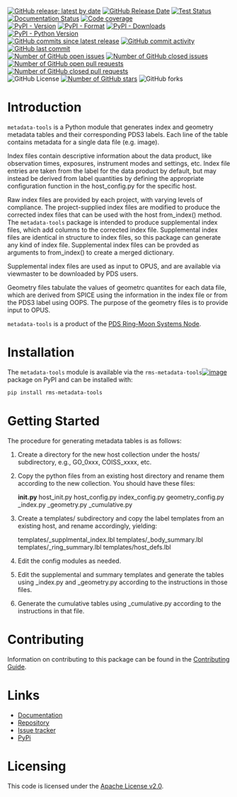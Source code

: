[![GitHub release; latest by date](https://img.shields.io/github/v/release/SETI/rms-metadata-tools)](https://github.com/SETI/rms-metadata-tools/releases)
[![GitHub Release Date](https://img.shields.io/github/release-date/SETI/rms-metadata-tools)](https://github.com/SETI/rms-metadata-tools/releases)
[![Test Status](https://img.shields.io/github/actions/workflow/status/SETI/rms-metadata-tools/run-tests.yml?branch=main)](https://github.com/SETI/rms-metadata-tools/actions)
[![Documentation Status](https://readthedocs.org/projects/rms-metadata-tools/badge/?version=latest)](https://rms-metadata-tools.readthedocs.io/en/latest/?badge=latest)
[![Code coverage](https://img.shields.io/codecov/c/github/SETI/rms-metadata-tools/main?logo=codecov)](https://codecov.io/gh/SETI/rms-metadata-tools)
<br />
[![PyPI - Version](https://img.shields.io/pypi/v/rms-metadata-tools)](https://pypi.org/project/rms-metadata-tools)
[![PyPI - Format](https://img.shields.io/pypi/format/rms-metadata-tools)](https://pypi.org/project/rms-metadata-tools)
[![PyPI - Downloads](https://img.shields.io/pypi/dm/rms-metadata-tools)](https://pypi.org/project/rms-metadata-tools)
[![PyPI - Python Version](https://img.shields.io/pypi/pyversions/rms-metadata-tools)](https://pypi.org/project/rms-metadata-tools)
<br />
[![GitHub commits since latest release](https://img.shields.io/github/commits-since/SETI/rms-metadata-tools/latest)](https://github.com/SETI/rms-metadata-tools/commits/main/)
[![GitHub commit activity](https://img.shields.io/github/commit-activity/m/SETI/rms-metadata-tools)](https://github.com/SETI/rms-metadata-tools/commits/main/)
[![GitHub last commit](https://img.shields.io/github/last-commit/SETI/rms-metadata-tools)](https://github.com/SETI/rms-metadata-tools/commits/main/)
<br />
[![Number of GitHub open issues](https://img.shields.io/github/issues-raw/SETI/rms-metadata-tools)](https://github.com/SETI/rms-metadata-tools/issues)
[![Number of GitHub closed issues](https://img.shields.io/github/issues-closed-raw/SETI/rms-metadata-tools)](https://github.com/SETI/rms-metadata-tools/issues)
[![Number of GitHub open pull requests](https://img.shields.io/github/issues-pr-raw/SETI/rms-metadata-tools)](https://github.com/SETI/rms-metadata-tools/pulls)
[![Number of GitHub closed pull requests](https://img.shields.io/github/issues-pr-closed-raw/SETI/rms-metadata-tools)](https://github.com/SETI/rms-metadata-tools/pulls)
<br />
![GitHub License](https://img.shields.io/github/license/SETI/rms-metadata-tools)
[![Number of GitHub stars](https://img.shields.io/github/stars/SETI/rms-metadata-tools)](https://github.com/SETI/rms-metadata-tools/stargazers)
![GitHub forks](https://img.shields.io/github/forks/SETI/rms-metadata-tools)

# Introduction

`metadata-tools` is a Python module that generates index and geometry metadata tables
and their corresponding PDS3 labels. Each line of the table contains metadata for a single
data file (e.g. image).

Index files contain descriptive information about the data product, like observation
times, exposures, instrument modes and settings, etc. Index file entries are taken from
the label for the data product by default, but may instead be derived from label
quantities by defining the appropriate configuration function in the host_config.py
for the specific host.

Raw index files are provided by each project, with varying levels of compliance. The
project-supplied index files are modified to produce the corrected index  files that
can be used with the host from_index() method. The ``metadata-tools`` package is intended
to produce supplemental index files, which add columns to the corrected index file.
Supplemental index files are identical in structure to index files, so this package can
generate any kind of index file. Supplemental index files can be provded as arguments to
from_index() to create a merged dictionary.

Supplemental index files are used as input to OPUS, and are available via viewmaster to be
downloaded by PDS users.

Geometry files tabulate the values of geometrc quantites for each data file, which are
derived from SPICE using the information in the index file or from the PDS3 label using
OOPS.  The purpose of the geometry files is to provide input to OPUS.

`metadata-tools` is a product of the [PDS Ring-Moon Systems Node](https://pds-rings.seti.org).

# Installation

The `metadata-tools` module is available via the `rms-metadata-tools`[![image](https://raw.githubusercontent.com/SETI/rms-metadata-tools/main/icons/link.png)](https://pypi.org/project/rms-metadata-tools)
package on PyPI and can be installed with:

```sh
pip install rms-metadata-tools
```

# Getting Started

The procedure for generating metadata tables is as follows:

 1. Create a directory for the new host collection under the hosts/ subdirectory, e.g.,
    GO_0xxx, COISS_xxxx, etc.

 2. Copy the python files from an existing host directory and rename them according to
    the new collection.  You should have these files:

    __init.py__
    host_init.py
    host_config.py
    index_config.py
    geometry_config.py
    <collection>_index.py
    <collection>_geometry.py
    <collection>_cumulative.py

 3. Create a templates/ subdirectory and copy the label templates from an existing host,
    and rename accordingly, yielding:

    templates/<collection>_supplmental_index.lbl
    templates/<collection>_body_summary.lbl
    templates/<collection>_ring_summary.lbl
    templates/host_defs.lbl

 4. Edit the config modules as needed.

 5. Edit the supplemental and summary templates and generate the tables using
    <collection>_index.py and <collection>_geometry.py according to the instructions in
    those files.

 6. Generate the cumulative tables using <collection>_cumulative.py according to the
    instructions in that file.

# Contributing

Information on contributing to this package can be found in the
[Contributing Guide](https://github.com/SETI/rms-metadata-tools/blob/main/CONTRIBUTING.md).

# Links

- [Documentation](https://rms-metadata-tools.readthedocs.io)
- [Repository](https://github.com/SETI/rms-metadata-tools)
- [Issue tracker](https://github.com/SETI/rms-metadata-tools/issues)
- [PyPi](https://pypi.org/project/rms-metadata-tools)

# Licensing

This code is licensed under the [Apache License v2.0](https://github.com/SETI/rms-metadata-tools/blob/main/LICENSE).
